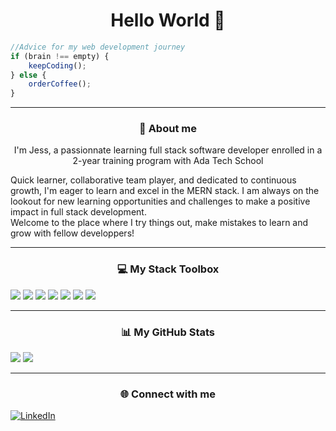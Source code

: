 <h1 align="center"> Hello World 👋</h1>

```javascript
//Advice for my web development journey
if (brain !== empty) {
    keepCoding();
} else {
    orderCoffee();
}
```
---

### <p align="center">🌱 About me</p>
<p align="center"> I'm Jess, a passionnate learning full stack software developer enrolled in a 2-year training program with Ada Tech School</p> 
Quick learner, collaborative team player, and dedicated to continuous growth, I'm eager to learn and excel in the MERN stack. I am always on the lookout for new learning opportunities and challenges to make a positive impact in full stack development. <br/>
Welcome to the place where I try things out, make mistakes to learn and grow with fellow developpers! 

---
### <p align="center">💻 My Stack Toolbox</p>
![](https://img.shields.io/badge/Code-JavaScript-informational?style=flat&logo=javascript&logoColor=white&color=6aa6f8)
![](https://img.shields.io/badge/Code-HTML-informational?style=flat&logo=html5&logoColor=white&color=6aa6f8)
![](https://img.shields.io/badge/Code-CSS-informational?style=flat&logo=css3&logoColor=white&color=6aa6f8)
![](https://img.shields.io/badge/Code-React-informational?style=flat&logo=react&logoColor=white&color=6aa6f8)
![](https://img.shields.io/badge/Code-MySQL-informational?style=flat&logo=mysql&logoColor=white&color=6aa6f8)
![](https://img.shields.io/badge/Code-PHP-informational?style=flat&logo=php&logoColor=white&color=6aa6f8)
![](https://img.shields.io/badge/Editor-VS_Code-informational?style=flat&logo=visual-studio-code&logoColor=white&color=6aa6f8)

---
### <p align="center">📊 My GitHub Stats</p>
![](https://github-readme-stats.vercel.app/api?username=jessamelie&theme=default&show_icons=true&hide_border=true&include_all_commits=true&count_private=true)
![](https://github-readme-streak-stats.herokuapp.com/?user=jessamelie&theme=transparent&hide_border=true)

---
### <p align="center"> 🌐 Connect with me</p>
[![LinkedIn](https://img.shields.io/badge/LinkedIn-%230077B5.svg?logo=linkedin&logoColor=white&color=6aa6f8)](https://www.linkedin.com/in/jess-am%C3%A9lie-sola-5aa0936a/) 
